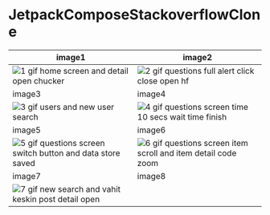 # JetpackComposeStackoverflowClone


| image1 | image2 |
| ------ | ------ |
| ![1  gif home screen and detail open chucker](https://user-images.githubusercontent.com/36104238/211348276-3d2b9485-ac10-4695-b25d-1af1ec2a532d.gif) | ![2  gif questions full alert click close open hf](https://user-images.githubusercontent.com/36104238/211348572-18781852-e526-458e-8c91-978ad279fc16.gif)
| image3 | image4 |
| ![3  gif users and new user search](https://user-images.githubusercontent.com/36104238/211349635-dad05bcd-f89b-4fce-a8d8-cc027aa16d78.gif) | ![4  gif questions screen time 10 secs wait time finish](https://user-images.githubusercontent.com/36104238/211350203-ebf074b5-7ff2-4ccc-a874-7bdb811b051d.gif)
| image5 | image6 |
| ![5  gif questions screen switch button and data store saved](https://user-images.githubusercontent.com/36104238/211352648-5ebc335e-698e-48bf-9ed7-573e9daccead.gif) | ![6  gif questions screen item scroll and item detail code zoom](https://user-images.githubusercontent.com/36104238/211352303-37c8ea7e-523f-4b44-a121-455e6c5919d1.gif)
| image7 | image8 |
| ![7  gif new search and vahit keskin post detail open](https://user-images.githubusercontent.com/36104238/211353014-0b5ee144-a155-49ac-895e-3c7ebdf3bbbb.gif) |
